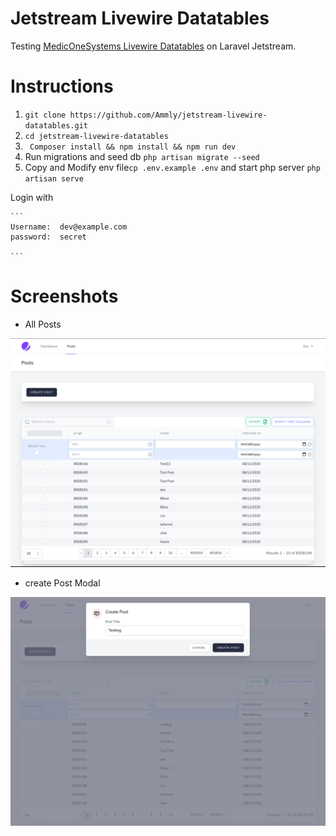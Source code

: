 # Jetstream Livewire Datatables

Testing [MedicOneSystems Livewire Datatables](https://github.com/MedicOneSystems/livewire-datatables) on Laravel Jetstream.

# Instructions

1. ` git clone https://github.com/Ammly/jetstream-livewire-datatables.git `
2. ` cd jetstream-livewire-datatables `
3. ` Composer install && npm install && npm run dev`
4. Run migrations and seed db ` php artisan migrate --seed `
5. Copy and Modify env file`cp .env.example .env` and start php server ` php artisan serve `

Login with

    ```
    Username:  dev@example.com
    password:  secret

    ```

# Screenshots

- All Posts

![All Posts](all-posts.png)

- create Post Modal

![Create Posts](create-post-modal.png)